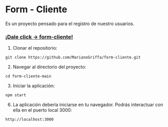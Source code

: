 # Form - Cliente
  Es un proyecto pensado para el registro de nuestro usuarios.
### [**¡Dale click -> form-cliente!**](https://form-cliente.netlify.app)  

1. Clonar el repositorio:  
   
```
git clone https://github.com/MarianoGriffa/form-cliente.git
``` 
 
2. Navegar al directorio del proyecto:

```
cd form-cliente-main
```

3. Iniciar la aplicación:

```
npm start
```

6. La aplicación debería iniciarse en tu navegador. Podrás interactuar con ella en el puerto local 3000:

```
http://localhost:3000
